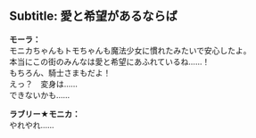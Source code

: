 # 

  
## Subtitle: 愛と希望があるならば
  
**モーラ：**  
モニカちゃんもトモちゃんも魔法少女に慣れたみたいで安心したよ。  
本当にこの街のみんなは愛と希望にあふれているね……！  
もちろん、騎士さまもだよ！  
えっ？　変身は……  
できないかも……  
  
**ラブリー★モニカ：**  
やれやれ……  
